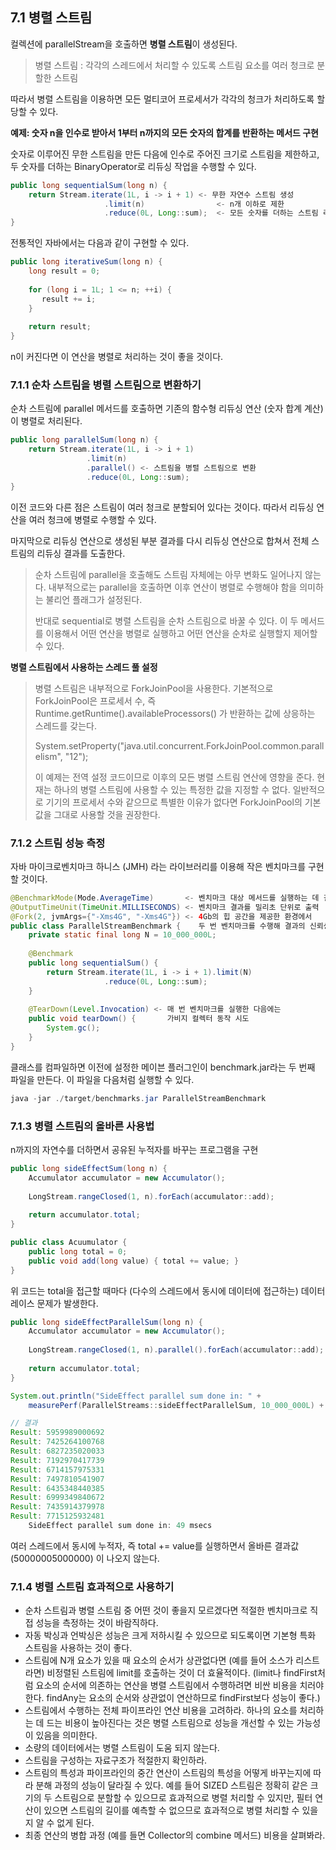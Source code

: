## 7.1 병렬 스트림
컬렉션에 parallelStream을 호출하면 **병렬 스트림**이 생성된다.
> 병렬 스트림 : 각각의 스레드에서 처리할 수 있도록 스트림 요소를 여러 청크로 분할한 스트림

따라서 병렬 스트림을 이용하면 모든 멀티코어 프로세서가 각각의 청크가 처리하도록 할당할 수 있다.

**예제: 숫자 n을 인수로 받아서 1부터 n까지의 모든 숫자의 합계를 반환하는 메서드 구현**

숫자로 이루어진 무한 스트림을 만든 다음에 인수로 주어진 크기로 스트림을 제한하고, 두 숫자를 더하는
BinaryOperator로 리듀싱 작업을 수행할 수 있다.
```java
public long sequentialSum(long n) {
	return Stream.iterate(1L, i -> i + 1) <- 무한 자연수 스트림 생성
                     .limit(n)                <- n개 이하로 제한
                     .reduce(0L, Long::sum);  <- 모든 숫자를 더하는 스트림 리듀싱 연산
}
```

전통적인 자바에서는 다음과 같이 구현할 수 있다.
```java
public long iterativeSum(long n) {
    long result = 0;
	
    for (long i = 1L; 1 <= n; ++i) {
       result += i;
    }
	
    return result;
}
```

n이 커진다면 이 연산을 병렬로 처리하는 것이 좋을 것이다.

### 7.1.1 순차 스트림을 병렬 스트림으로 변환하기
순차 스트림에 parallel 메서드를 호출하면 기존의 함수형 리듀싱 연산 (숫자 합계 계산) 이 병렬로 처리된다.
```java
public long parallelSum(long n) {
    return Stream.iterate(1L, i -> i + 1)
                 .limit(n)
                 .parallel() <- 스트림을 병렬 스트림으로 변환
                 .reduce(0L, Long::sum);
}
```

이전 코드와 다른 점은 스트림이 여러 청크로 분할되어 있다는 것이다. 따라서 리듀싱 연산을 여러 청크에 병렬로 수행할 수 있다.

마지막으로 리듀싱 연산으로 생성된 부분 결과를 다시 리듀싱 연산으로 합쳐서 전체 스트림의 리듀싱 결과를 도출한다.

> 순차 스트림에 parallel을 호출해도 스트림 자체에는 아무 변화도 일어나지 않는다.
> 내부적으로는 parallel을 호출하면 이후 연산이 병렬로 수행해야 함을 의미하는 불리언 플래그가 설정된다.
> 
> 반대로 sequential로 병렬 스트림을 순차 스트림으로 바꿀 수 있다. 
> 이 두 메서드를 이용해서 어떤 연산을 병렬로 실행하고 어떤 연산을 순차로 실행할지 제어할 수 있다.

**병렬 스트림에서 사용하는 스레드 풀 설정**
> 병렬 스트림은 내부적으로 ForkJoinPool을 사용한다. 기본적으로 ForkJoinPool은 프로세서 수,
> 즉 Runtime.getRuntime().availableProcessors() 가 반환하는 값에 상응하는 스레드를 갖는다.
> 
> System.setProperty("java.util.concurrent.ForkJoinPool.common.parallelism", "12");
> 
> 이 예제는 전역 설정 코드이므로 이후의 모든 병렬 스트림 연산에 영향을 준다.
> 현재는 하나의 병렬 스트림에 사용할 수 있는 특정한 값을 지정할 수 없다.
> 일반적으로 기기의 프로세서 수와 같으므로 특별한 이유가 없다면 ForkJoinPool의 기본값을 그대로 사용할 것을 권장한다.

### 7.1.2 스트림 성능 측정
자바 마이크로벤치마크 하니스 (JMH) 라는 라이브러리를 이용해 작은 벤치마크를 구현할 것이다.

```java
@BenchmarkMode(Mode.AverageTime)       <- 벤치마크 대상 메서드를 실행하는 데 걸린 평균 시간 측정
@OutputTimeUnit(TimeUnit.MILLISECONDS) <- 벤치마크 결과를 밀리초 단위로 출력
@Fork(2, jvmArgs={"-Xms4G", "-Xms4G"}) <- 4Gb의 힙 공간을 제공한 환경에서 
public class ParallelStreamBenchmark {    두 번 벤치마크를 수행해 결과의 신뢰성 확보
    private static final long N = 10_000_000L;
	
    @Benchmark 
    public long sequentialSum() {
        return Stream.iterate(1L, i -> i + 1).limit(N)
                     .reduce(0L, Long::sum);
    }
	
    @TearDown(Level.Invocation) <- 매 번 벤치마크를 실행한 다음에는
    public void tearDown() {       가비지 컬렉터 동작 시도
        System.gc();
    }
}
```

클래스를 컴파일하면 이전에 설정한 메이븐 플러그인이 benchmark.jar라는 두 번째 파일을 만든다.
이 파일을 다음처럼 실행할 수 있다.
```java
java -jar ./target/benchmarks.jar ParallelStreamBenchmark
```

### 7.1.3 병렬 스트림의 올바른 사용법
n까지의 자연수를 더하면서 공유된 누적자를 바꾸는 프로그램을 구현
```java
public long sideEffectSum(long n) {
    Accumulator accumulator = new Accumulator();
	
    LongStream.rangeClosed(1, n).forEach(accumulator::add);
    
    return accumulator.total;
}

public class Acuumulator {
    public long total = 0;
	public void add(long value) { total += value; }
}
```

위 코드는 total을 접근할 때마다 (다수의 스레드에서 동시에 데이터에 접근하는) 데이터 레이스 문제가 발생한다.

```java
public long sideEffectParallelSum(long n) {
    Accumulator accumulator = new Accumulator();
    
	LongStream.rangeClosed(1, n).parallel().forEach(accumulator::add);
	
	return accumulator.total;
}

System.out.println("SideEffect parallel sum done in: " +
    measurePerf(ParallelStreams::sideEffectParallelSum, 10_000_000L) + " msecs");

// 결과
Result: 5959989000692
Result: 7425264100768
Result: 6827235020033
Result: 7192970417739
Result: 6714157975331
Result: 7497810541907
Result: 6435348440385
Result: 6999349840672
Result: 7435914379978
Result: 7715125932481
    SideEffect parallel sum done in: 49 msecs
```

여러 스레드에서 동시에 누적자, 즉 total += value를 실행하면서 올바른 결과값 (50000005000000) 이 나오지 않는다.

### 7.1.4 병렬 스트림 효과적으로 사용하기
- 순차 스트림과 병렬 스트림 중 어떤 것이 좋을지 모르겠다면 적절한 벤치마크로 직접 성능을 측정하는 것이 바람직하다.
- 자동 박싱과 언박싱은 성능은 크게 저하시킬 수 있으므로 되도록이면 기본형 특화 스트림을 사용하는 것이 좋다.
- 스트림에 N개 요소가 있을 때 요소의 순서가 상관없다면 (예를 들어 소스가 리스트라면) 비정렬된 스트림에 limit를 호출하는 것이 더 효율적이다. (limit나 findFirst처럼 요소의 순서에 의존하는 연산을 병렬 스트림에서 수행하려면 비싼 비용을 치러야 한다. findAny는 요소의 순서와 상관없이 연산하므로 findFirst보다 성능이 좋다.)
- 스트림에서 수행하는 전체 파이프라인 연산 비용을 고려하라. 하나의 요소를 처리하는 데 드는 비용이 높아진다는 것은 병렬 스트림으로 성능을 개선할 수 있는 가능성이 있음을 의미한다.
- 소량의 데이터에서는 병렬 스트림이 도움 되지 않는다.
- 스트림을 구성하는 자료구조가 적절한지 확인하라.
- 스트림의 특성과 파이프라인의 중간 연산이 스트림의 특성을 어떻게 바꾸는지에 따라 분해 과정의 성능이 달라질 수 있다. 예를 들어 SIZED 스트림은 정확히 같은 크기의 두 스트림으로 분할할 수 있으므로 효과적으로 병렬 처리할 수 있지만, 필터 연산이 있으면 스트림의 길이를 예측할 수 없으므로 효과적으로 병렬 처리할 수 있을지 알 수 없게 된다.
- 최종 연산의 병합 과정 (예를 들면 Collector의 combine 메서드) 비용을 살펴봐라.